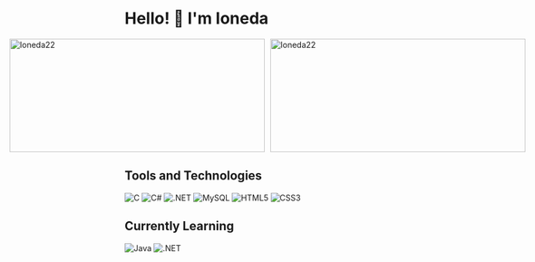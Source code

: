 <h1>Hello! 👋 I'm Ioneda</h1>

<div style="display: flex; justify-content: center; gap: 10px;">
    <img src="https://github-readme-stats.vercel.app/api?username=Ioneda22&show_icons=true&locale=en&theme=transparent&card_width=450" alt="Ioneda22" width="450" height="200" />
    <img src="https://github-readme-stats.vercel.app/api/top-langs?username=Ioneda22&show_icons=true&locale=en&layout=compact&theme=transparent&card_width=450" alt="Ioneda22" width="450" height="200" />
</div>

## Tools and Technologies

![C](https://img.shields.io/badge/C-282C34?style=for-the-badge&logo=c&logoColor=A8B9CC)
![C#](https://img.shields.io/badge/C%23-282C34?style=for-the-badge&logo=csharp&logoColor=239120)
![.NET](https://img.shields.io/badge/.NET-282C34?style=for-the-badge&logo=dotnet&logoColor=512BD4)
![MySQL](https://img.shields.io/badge/MySQL-282C34?style=for-the-badge&logo=mysql&logoColor=4479A1)
![HTML5](https://img.shields.io/badge/HTML5-282C34?style=for-the-badge&logo=html5&logoColor=E34F26)
![CSS3](https://img.shields.io/badge/CSS3-282C34?style=for-the-badge&logo=css3&logoColor=1572B6)

## Currently Learning

![Java](https://img.shields.io/badge/Java-282C34?style=for-the-badge&logo=java&logoColor=007396)
![.NET](https://img.shields.io/badge/.NET-282C34?style=for-the-badge&logo=dotnet&logoColor=512BD4)
